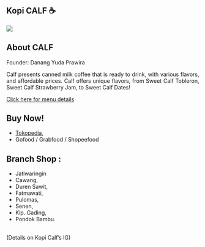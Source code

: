 <div align="justify">
  
<h2>Kopi CALF ☕</h2>
<a href="https://www.instagram.com/kopicalf/">
    <img src="https://img.shields.io/badge/Instagram-6919ff?style=for-the-badge&logo=instagram&logoColor=white" target="_blank">
</a>

<h2>About CALF</h2>
Founder: Danang Yuda Prawira <p>
Calf presents canned milk coffee that is ready to drink, with various flavors, and affordable prices. Calf offers unique flavors, from Sweet Calf Tobleron, Sweet Calf Strawberry Jam, to Sweet Calf Dates! <p>
<a href="https://aautoruns.github.io/kopicalf/#menu">Click here for menu details</a>

<h2>Buy Now!</h2>
<ul>
  <li><a href="https://www.tokopedia.com/susukopicalf/product">Tokopedia,</a></li> 
  <li>Gofood / Grabfood / Shopeefood</li> 
</ul>

<h2>Branch Shop :</h2>
<ul>
  <li>Jatiwaringin</li> 
  <li>Cawang,</li>
  <li>Duren Sawit,</li>
  <li>Fatmawati,</li>
  <li>Pulomas,</li>
  <li>Senen,</li>
  <li>Klp. Gading,</li>
  <li>Pondok Bambu.</li>
</ul>
<br>
(Details on Kopi Calf’s IG)
  
</div>
